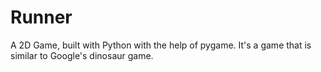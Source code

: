 # Runner
A 2D Game, built with Python with the help of pygame. It's a game that is similar to Google's dinosaur game.
